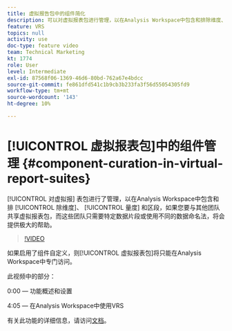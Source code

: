 ```yaml
---
title: 虚拟报告包中的组件简化
description: 可以对虚拟报表包进行管理，以在Analysis Workspace中包含和排除维度、量度和区段，如果您与其他团队共享虚拟报表包，这些团队只需要数据的特定部分或使用不同的数据命名法，则这会非常有帮助。
feature: VRS
topics: null
activity: use
doc-type: feature video
team: Technical Marketing
kt: 1774
role: User
level: Intermediate
exl-id: 87568f06-1369-46d6-80bd-762a67e4bdcc
source-git-commit: fe861dfd541c1b9cb3b233fa3f56d55054305fd9
workflow-type: tm+mt
source-wordcount: '143'
ht-degree: 10%

---
```


# [!UICONTROL 虚拟报表包]中的组件管理 {#component-curation-in-virtual-report-suites}

[!UICONTROL 对虚拟报] 表包进行了管理，以在Analysis Workspace中包含和排 [!UICONTROL 除维度]、 [!UICONTROL 量度]  和区段，如果您要与其他团队共享虚拟报表包，而这些团队只需要特定数据片段或使用不同的数据命名法，将会提供极大的帮助。

>[!VIDEO](https://video.tv.adobe.com/v/23544/?quality=12)

如果启用了组件自定义，则[!UICONTROL 虚拟报表包]将只能在Analysis Workspace中专门访问。

此视频中的部分：

0:00 — 功能概述和设置

4:05 — 在Analysis Workspace中使用VRS

有关此功能的详细信息，请访问[文档](https://experienceleague.adobe.com/docs/analytics/components/virtual-report-suites/vrs-components.html?lang=en)。
